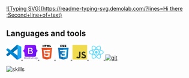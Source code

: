 [![Typing SVG](https://readme-typing-svg.demolab.com/?lines=Hi there ;Second+line+of+text)](https://git.io/typing-svg)
## Languages and tools
<p align="left" dir="auto">

 <a href="https://code.visualstudio.com/" rel="nofollow"> 
    <img src="https://raw.githubusercontent.com/github/explore/80688e429a7d4ef2fca1e82350fe8e3517d3494d/topics/visual-studio-code/visual-studio-code.png" alt="VS code" width="40" height="40" style="max-width: 100%;"> 
 </a> 
 
 
 <a href="https://www.java.com" rel="nofollow" class="text"> 
    <img src="https://raw.githubusercontent.com/devicons/devicon/master/icons/bootstrap/bootstrap-original-wordmark.svg" alt="java" width="40" height="40" style="max-width: 100%;"> 
 </a> 
 
 <a href="https://www.java.com" rel="nofollow" class="text"> 
    <img src="https://raw.githubusercontent.com/devicons/devicon/master/icons/html5/html5-original-wordmark.svg" alt="java" width="40" height="40" style="max-width: 100%;"> 
 </a> 
 
 <a href="https://www.java.com" rel="nofollow" class="text"> 
    <img src="https://raw.githubusercontent.com/devicons/devicon/master/icons/css3/css3-original-wordmark.svg" alt="java" width="40" height="40" style="max-width: 100%;"> 
 </a> 
 
 <a href="https://www.java.com" rel="nofollow" class="text"> 
    <img src="https://raw.githubusercontent.com/devicons/devicon/master/icons/javascript/javascript-original.svg" alt="java" width="40" height="40" style="max-width: 100%;"> 
 </a> 
 
 <a href="https://www.java.com" rel="nofollow" class="text"> 
    <img src="https://raw.githubusercontent.com/devicons/devicon/master/icons/react/react-original.svg" alt="java" width="40" height="40" style="max-width: 100%;"> 
 </a> 
 
 <a href="https://git-scm.com/" rel="nofollow" class="text"> 
    <img src="https://camo.githubusercontent.com/fbfcb9e3dc648adc93bef37c718db16c52f617ad055a26de6dc3c21865c3321d/68747470733a2f2f7777772e766563746f726c6f676f2e7a6f6e652f6c6f676f732f6769742d73636d2f6769742d73636d2d69636f6e2e737667" alt="git" width="40" height="40" data-canonical-src="https://www.vectorlogo.zone/logos/git-scm/git-scm-icon.svg" style="max-width: 100%;"> 
 </a> 
<br>
</p>
<img src="https://camo.githubusercontent.com/65dd1c779bffe12be7926c32f1ce97c2296d08833cef0a1d4ca2e5b7cf2f15cf/68747470733a2f2f736b696c6c69636f6e732e6465762f69636f6e733f693d68746d6c2c6373732c736173732c6a732c74732c7068702c776f726470726573732c6e6f64656a732c7675652c72656163742c6d6f6e676f64622c6d7973716c2c70792c76696d2c646f636b65722c6b756265726e657465732c6d642c6769742c6669676d612c626173682c636c6f7564666c6172652c6a71756572792c6e67696e782c7673636f6465267468656d653d6c69676874" alt="skills" data-canonical-src="https://skillicons.dev/icons?i=html,css,sass,js,ts,php,wordpress,nodejs,vue,react,mongodb,mysql,py,vim,docker,kubernetes,md,git,figma,bash,cloudflare,jquery,nginx,vscode&amp;theme=light" style="max-width: 100%;">

